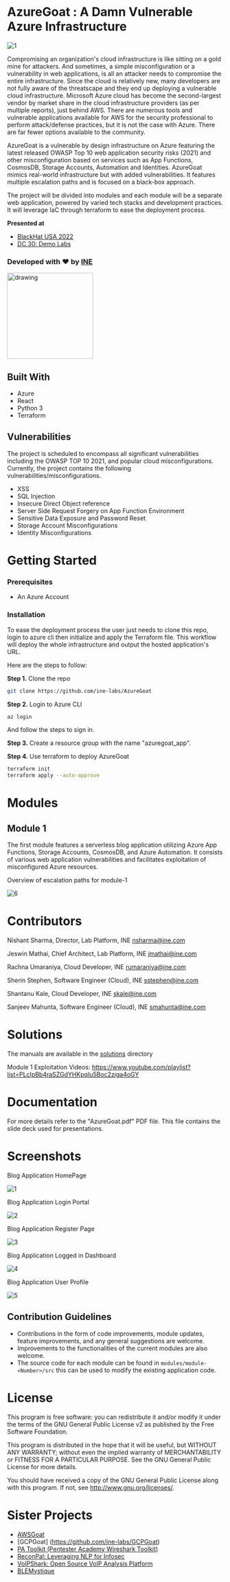 # AzureGoat : A Damn Vulnerable Azure Infrastructure

![1](https://user-images.githubusercontent.com/25884689/183740998-da6f7ae7-2df0-4557-a6f5-2f0040ebe0dc.png)

Compromising an organization's cloud infrastructure is like sitting on a gold mine for attackers. And sometimes, a simple misconfiguration or a vulnerability in web applications, is all an attacker needs to compromise the entire infrastructure. Since the cloud is relatively new, many developers are not fully aware of the threatscape and they end up deploying a vulnerable cloud infrastructure. Microsoft Azure cloud has become the second-largest vendor by market share in the cloud infrastructure providers (as per multiple reports), just behind AWS. There are numerous tools and vulnerable applications available for AWS for the security professional to perform attack/defense practices, but it is not the case with Azure. There are far fewer options available to the community.

AzureGoat is a vulnerable by design infrastructure on Azure featuring the latest released OWASP Top 10 web application security risks (2021) and other misconfiguration based on services such as App Functions, CosmosDB, Storage Accounts, Automation and Identities. AzureGoat mimics real-world infrastructure but with added vulnerabilities. It features multiple escalation paths and is focused on a black-box approach.

The project will be divided into modules and each module will be a separate web application, powered by varied tech stacks and development practices. It will leverage IaC through terraform to ease the deployment process.

**Presented at**

- [BlackHat USA 2022](https://www.blackhat.com/us-22/arsenal/schedule/index.html#azuregoat--a-damn-vulnerable-azure-infrastructure-28000)
- [DC 30: Demo Labs](https://forum.defcon.org/node/242061)

### Developed with :heart: by [INE](https://ine.com/) 

[<img src="https://user-images.githubusercontent.com/25884689/184508144-f0196d79-5843-4ea6-ad39-0c14cd0da54c.png" alt="drawing" width="200"/>](https://discord.gg/TG7bpETgbg)

## Built With

* Azure
* React
* Python 3
* Terraform

## Vulnerabilities

The project is scheduled to encompass all significant vulnerabilities including the OWASP TOP 10 2021, and popular cloud misconfigurations.
Currently, the project  contains the following vulnerabilities/misconfigurations.

* XSS
* SQL Injection
* Insecure Direct Object reference
* Server Side Request Forgery on App Function Environment
* Sensitive Data Exposure and Password Reset
* Storage Account Misconfigurations
* Identity Misconfigurations

# Getting Started

### Prerequisites
* An Azure Account


### Installation

To ease the deployment process the user just needs to clone this repo, login to azure cli then initialize and apply the Terraform file. This workflow will deploy the whole infrastructure and output the hosted application's URL. 

Here are the steps to follow:

**Step 1.** Clone the repo

```sh
git clone https://github.com/ine-labs/AzureGoat
```

**Step 2.** Login to Azure CLI

```sh
az login
```

And follow the steps to sign in.

**Step 3.** Create a resource group with the name "azuregoat_app".

**Step 4.** Use terraform to deploy AzureGoat

```sh
terraform init
terraform apply --auto-approve
```

# Modules

## Module 1

The first module features a serverless blog application utilizing Azure App Functions, Storage Accounts, CosmosDB, and Azure Automation. It consists of various web application vulnerabilities and facilitates exploitation of misconfigured Azure resources.

Overview of escalation paths for module-1

![6](https://user-images.githubusercontent.com/25884689/183740988-9fa75f39-8c85-4db7-a5a9-c0f4acdb2783.png)

# Contributors

Nishant Sharma, Director, Lab Platform, INE <nsharma@ine.com>

Jeswin Mathai, Chief Architect, Lab Platform, INE  <jmathai@ine.com>

Rachna Umaraniya, Cloud Developer, INE <rumaraniya@ine.com>

Sherin Stephen, Software Engineer (Cloud), INE <sstephen@ine.com>

Shantanu Kale, Cloud Developer, INE <skale@ine.com>

Sanjeev Mahunta, Software Engineer (Cloud), INE <smahunta@ine.com>

# Solutions

The manuals are available in the [solutions](solutions/) directory 

Module 1 Exploitation Videos: https://www.youtube.com/playlist?list=PLcIpBb4raSZGdYHKpqIu5Boc2ziga4oGY 

# Documentation

For more details refer to the "AzureGoat.pdf" PDF file. This file contains the slide deck used for presentations.

# Screenshots

Blog Application HomePage

![1](https://user-images.githubusercontent.com/25884689/183741003-04609eaa-63fd-43c3-9851-d1e10b5763a9.png)

Blog Application Login Portal

![2](https://user-images.githubusercontent.com/65826354/183737940-b1fa7b71-82cb-4744-af6a-22386c22a934.png)

Blog Application Register Page

![3](https://user-images.githubusercontent.com/65826354/183737954-2ede9a5b-0797-4eef-8329-9871c14327fd.png)

Blog Application Logged in Dashboard

![4](https://user-images.githubusercontent.com/65826354/183737967-a2af9d1e-9805-4658-8055-f3f7ee982b63.png)

Blog Application User Profile

![5](https://user-images.githubusercontent.com/65826354/183737979-20c60ca1-14e0-4da9-a3c7-161ef9a62591.png)

## Contribution Guidelines

* Contributions in the form of code improvements, module updates, feature improvements, and any general suggestions are welcome. 
* Improvements to the functionalities of the current modules are also welcome. 
* The source code for each module can be found in ``modules/module-<Number>/src`` this can be used to modify the existing application code.

# License

This program is free software: you can redistribute it and/or modify it under the terms of the GNU General Public License v2 as published by the Free Software Foundation.

This program is distributed in the hope that it will be useful, but WITHOUT ANY WARRANTY; without even the implied warranty of MERCHANTABILITY or FITNESS FOR A PARTICULAR PURPOSE. See the GNU General Public License for more details.

You should have received a copy of the GNU General Public License along with this program. If not, see http://www.gnu.org/licenses/.

# Sister Projects

- [AWSGoat](https://github.com/ine-labs/AWSGoat)
- [GCPGoat] (https://github.com/ine-labs/GCPGoat)
- [PA Toolkit (Pentester Academy Wireshark Toolkit)](https://github.com/pentesteracademy/patoolkit)
- [ReconPal: Leveraging NLP for Infosec](https://github.com/pentesteracademy/reconpal) 
- [VoIPShark: Open Source VoIP Analysis Platform](https://github.com/pentesteracademy/voipshark)
- [BLEMystique](https://github.com/pentesteracademy/blemystique)
